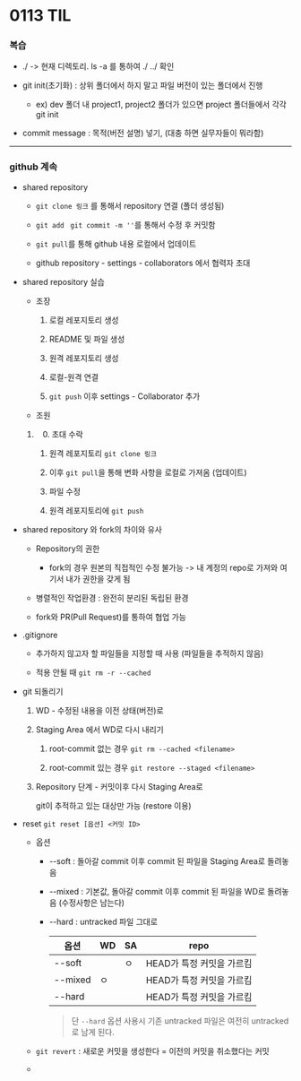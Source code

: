 # 0113 TIL

### 복습

- ./ -> 현재 디렉토리. ls -a 를 통하여 ./ ../ 확인

- git init(초기화) : 상위 폴더에서 하지 말고 파일 버전이 있는 폴더에서 진행
  
  - ex) dev 폴더 내 project1, project2 폴더가 있으면 project 폴더들에서 각각 git init

- commit message : 목적(버전 설명) 넣기,  (대충 하면 실무자들이 뭐라함)

---

### github 계속

- shared repository
  
  - `git clone 링크` 를 통해서 repository 연결 (폴더 생성됨)
  
  - `git add ` `git commit -m ''`를 통해서 수정 후 커밋함
  
  - `git pull`를 통해 github 내용 로컬에서 업데이트
  
  - github repository - settings - collaborators 에서 협력자 초대

- shared repository 실습
  
  - 조장
    
    1. 로컬 레포지토리 생성
    
    2. README 및 파일 생성
    
    3. 원격 레포지토리 생성
    
    4. 로컬-원격 연결
    
    5. `git push` 이후 settings - Collaborator 추가
  
  - 조원
  1.    0. 초대 수락            
     
     1. 원격 레포지토리 `git clone 링크`
     
     2. 이후 `git pull`을 통해 변화 사항을 로컬로 가져옴 (업데이트)
     
     3. 파일 수정
     
     4. 원격 레포지토리에 `git push`    

- shared repository 와 fork의 차이와 유사
  
  - Repository의 권한
    
    - fork의 경우 원본의 직접적인 수정 불가능 -> 내 계정의 repo로 가져와 여기서 내가 권한을 갖게 됨
  
  - 병렬적인 작업환경 : 완전히 분리된 독립된 환경
  
  - fork와 PR(Pull Request)를 통하여 협업 가능

- .gitignore
  
  - 추가하지 않고자 할 파일들을 지정할 때 사용 (파일들을 추적하지 않음)
  
  - 적용 안될 때 `git rm -r --cached`

- git 되돌리기
  
  1. WD - 수정된 내용을 이전 상태(버전)로
  
  2. Staging Area 에서 WD로 다시 내리기
     
     1. root-commit 없는 경우 `git rm --cached <filename>`
     
     2. root-commit 있는 경우 `git restore --staged <filename>`
  
  3. Repository 단계 - 커밋이후 다시 Staging Area로
     
     git이 추적하고 있는 대상만 가능 (restore 이용)

- reset `git reset [옵션] <커밋 ID>`
  
  - 옵션
    
    - --soft : 돌아갈 commit 이후 commit 된 파일을 Staging Area로 돌려놓음
    
    - --mixed : 기본값, 돌아갈 commit 이후 commit 된 파일을 WD로 돌려놓음
                      (수정사항은 남는다)
    
    - --hard : untracked 파일 그대로
      
      | 옵션      | WD  | SA  | repo             |
      | ------- | --- | --- | ---------------- |
      | --soft  |     | ㅇ   | HEAD가 특정 커밋을 가르킴 |
      | --mixed | ㅇ   |     | HEAD가 특정 커밋을 가르킴 |
      | --hard  |     |     | HEAD가 특정 커밋을 가르킴 |
      
      > 
      > 단 `--hard` 옵션 사용시 기존 untracked 파일은 여전히 untracked로 남게 된다.
  
  - `git revert` : 새로운 커밋을 생성한다 = 이전의 커밋을 취소했다는 커밋
  
  - 



            
